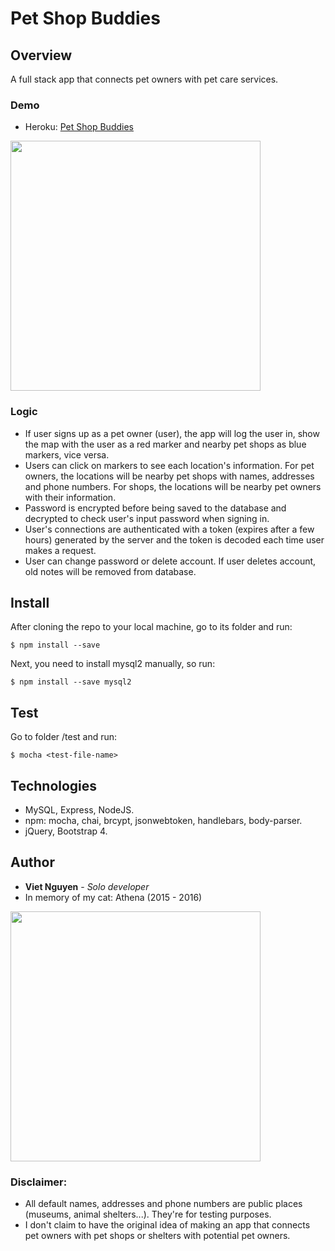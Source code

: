 # Pet Shop Buddies

## Overview
A full stack app that connects pet owners with pet care services.

### Demo
* Heroku: [Pet Shop Buddies](https://pet-shop-buddies.herokuapp.com/)
<img src="" width="400"/>

### Logic
* If user signs up as a pet owner (user), the app will log the user in, show the map with the user as a red marker and nearby pet shops as blue markers, vice versa. 
* Users can click on markers to see each location's information. For pet owners, the locations will be nearby pet shops with names, addresses and phone numbers. For shops, the locations will be nearby pet owners with their information.
* Password is encrypted before being saved to the database and decrypted to check user's input password when signing in.
* User's connections are authenticated with a token (expires after a few hours) generated by the server and the token is decoded each time user makes a request.
* User can change password or delete account. If user deletes account, old notes will be removed from database.

## Install
After cloning the repo to your local machine, go to its folder and run:
```
$ npm install --save
```
Next, you need to install mysql2 manually, so run:
```
$ npm install --save mysql2
```

## Test
Go to folder /test and run:
```
$ mocha <test-file-name>
```
## Technologies
* MySQL, Express, NodeJS.
* npm: mocha, chai, brcypt, jsonwebtoken, handlebars, body-parser.
* jQuery, Bootstrap 4.

## Author
* **Viet Nguyen** - *Solo developer*
* In memory of my cat: Athena (2015 - 2016)
<img src="" width="400"/>

### Disclaimer:
* All default names, addresses and phone numbers are public places (museums, animal shelters...). They're for testing purposes.
* I don't claim to have the original idea of making an app that connects pet owners with pet shops or shelters with potential pet owners.